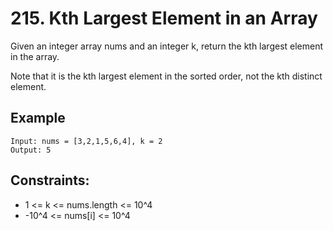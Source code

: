 # 215. Kth Largest Element in an Array

Given an integer array nums and an integer k, return the kth largest element in the array.

Note that it is the kth largest element in the sorted order, not the kth distinct element.


## Example

```
Input: nums = [3,2,1,5,6,4], k = 2
Output: 5

```
## Constraints:

- 1 <= k <= nums.length <= 10^4
- -10^4 <= nums[i] <= 10^4